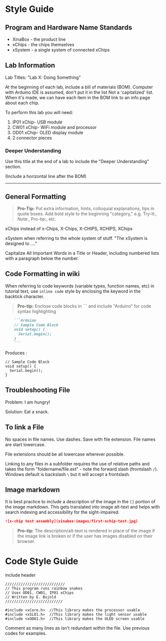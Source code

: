 # Style Guide

## Program and Hardware Name Standards

* XinaBox - the product line
* xChips - the chips themselves
* xSystem - a single system of connected xChips

## Lab Information

Lab Titles: "Lab X: Doing Something"

At the beginning of each lab, include a bill of materials (BOM).
Computer with Arduino IDE is assumed, don't put it in the list
Not a 'capitalized' list.
When it's made, we can have each item in the BOM link to an info page about each chip.

To perform this lab you will need:
1. IP01 xChip- USB module
2. CW01 xChip- WiFi module and processor 
3. OD01 xChip- OLED display module
4. 2 connector pieces

### Deeper Understanding

Use this title at the end of a lab to include the "Deeper Understanding" section. 

(Include a horizontal line after the BOM)
*** 

## General Formatting
> **Pro-Tip:** Put extra information, hints, colloquial explanations, tips in quote boxes. Add bold style to the beginning "category," e.g. Try-It:, Note:, Pro-tip:, etc.

xChips instead of x-Chips, X-Chips, X-CHIPS, XCHIPS, XChips

xSystem when referring to the whole system of stuff. "The xSystem is designed to ...."

Capitalize All Important Words in a Title or Header, including numbered lists with a paragraph below the number.

## Code Formatting in wiki

When referring to code keywords (variable types, function names, etc) in tutorial text, use `inline code` style by enclosing the keyword in the \` backtick character. 

> **Pro-tip:** Enclose code blocks in \`\`\` and include "Arduino" for code syntax highlighting


```Markdown
    ```Arduino
    // Sample Code Block
    void setup() {
      Serial.begin();
    }
    ```
```


Produces :


```Arduino
// Sample Code Block
void setup() {
  Serial.begin();
}
```

## Troubleshooting File

Problem: I am hungry!

Solution: Eat a snack.

## To link a File
No spaces in file names. Use dashes. Save with file extension. File names are start lowercase.

File extensions should be all lowercase wherever possible.

Linking to any files in a subfolder requires the use of relative paths and takes the form "foldername/file.ext" - note the forward slash (frontslash `/`). Windows default is backslash `\` but it will accept a frontslash.

## Image markdown

It is best practice to include a description of the image in the `[]` portion of the image markdown. This gets translated into image alt-text and helps with search indexing and accessibility for the sight-impaired.

```Markdown
![x-chip test assembly](xinabox-images/first-xchip-test.jpg)
```

> **Pro-tip:** The description/alt-text is rendered in place of the image if the image link is broken or if the user has images disabled on their browser.

# Code Style Guide

include header
```Arduino
///////////////////////////
// This program runs rainbow snakes
// Uses OD01, CW01, IP01 xChips
// Written by E. Bujold
//////////////////////////

#include <xCore.h>  //This library makes the processor usable
#include <xSL01.h>  //This library makes the light sensor usable
#include <xOD01.h>  //This library makes the OLED screen usable
```

Comment as many lines as isn't redundant *within* the file. Use previous codes for examples.

